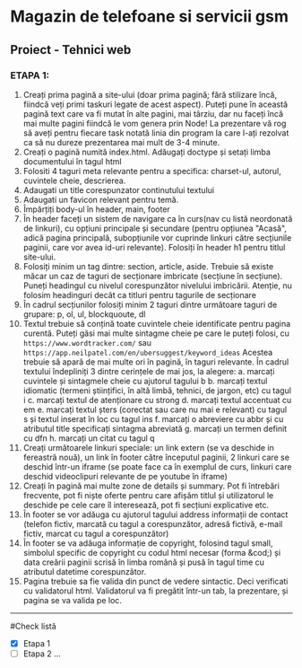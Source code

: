 # Magazin de telefoane si servicii gsm
## Proiect - Tehnici web

### ETAPA 1:


1. Creați prima pagină a site-ului (doar prima pagină; fără stilizare încă, fiindcă veți primi taskuri legate de acest aspect). Puteți pune în această pagină text care va fi mutat în alte pagini, mai târziu, dar nu faceți încă mai multe pagini fiindcă le vom genera prin Node! La prezentare vă rog să aveți pentru fiecare task notată linia din program la care l-ați rezolvat ca să nu dureze prezentarea mai mult de 3-4 minute. 
2. Creați o pagină numită index.html. Adăugați doctype și setați limba documentului în tagul html
3. Folositi 4 taguri meta relevante pentru a specifica: charset-ul, autorul, cuvintele cheie, descrierea.
4. Adaugati un title corespunzator continutului textului
5. Adaugati un favicon relevant pentru temă.
6. Împărțiți body-ul în header, main, footer
7. În header faceți un sistem de navigare ca în curs(nav cu listă neordonată de linkuri), cu opțiuni  principale și secundare (pentru opțiunea "Acasă", adică pagina principală, subopțiunile vor cuprinde linkuri către secțiunile paginii, care vor avea id-uri relevante). Folosiți în header h1 pentru titlul site-ului.
8. Folosiți minim un tag dintre: section, article, aside. Trebuie să existe măcar un caz de taguri de secționare imbricate (secțiune în secțiune). Puneți headingul cu nivelul corespunzător nivelului imbricării. Atenție, nu folosim headinguri decât ca titluri pentru tagurile de secționare  
9. În cadrul secțiunilor folosiți minim 2 taguri dintre următoare taguri de grupare: p, ol, ul, blockquoute, dl
10. Textul trebuie să conțină toate cuvintele cheie identificate pentru pagina curentă. Puteți găsi mai multe sintagme cheie pe care le puteți folosi, cu `https://www.wordtracker.com/`  sau `https://app.neilpatel.com/en/ubersuggest/keyword_ideas`
	Acestea trebuie să apară de mai multe ori în pagină, în taguri relevante.
	În cadrul textului îndepliniți 3 dintre cerințele de mai jos, la alegere:
	a. marcați cuvintele și sintagmele cheie cu ajutorul tagului b
	b. marcați textul idiomatic (termeni științifici, în altă limbă, tehnici, de jargon, etc) cu tagul i
	c. marcați textul de atenționare cu strong
	d. marcați textul accentuat cu em
	e. marcați textul șters (corectat sau care nu mai e relevant) cu tagul s și textul inserat în loc cu tagul ins
	f. marcați o abreviere cu abbr și cu atributul title specificați sintagma abreviată
	g. marcați un termen definit cu dfn
	h. marcați un citat cu tagul q
11. Creați următoarele linkuri speciale: un link extern (se va deschide in fereastră nouă), un link în footer către începutul paginii, 2 linkuri care se deschid într-un iframe (se poate face ca în exemplul de curs, linkuri care deschid videoclipuri relevante de pe youtube în iframe)
12. Creați în pagină mai multe zone de details și summary. Pot fi întrebări frecvente, pot fi niște oferte pentru care afișăm titlul și utilizatorul le deschide pe cele care îl interesează, pot fi secțiuni explicative etc.
13. În footer se vor adăuga cu ajutorul tagului address informații de contact (telefon fictiv, marcată cu tagul a corespunzător, adresă fictivă, e-mail fictiv, marcat cu tagul a corespunzător)
14. În footer se va adăuga informație de copyright, folosind tagul small, simbolul specific de copyright cu codul html necesar (forma &cod;) și data creării paginii scrisă în limba română și pusă în tagul time cu atributul datetime corespunzător. 
15. Pagina trebuie sa fie valida din punct de vedere sintactic. Deci verificati cu validatorul html. Validatorul va fi pregătit într-un tab, la prezentare, și pagina se va valida pe loc.

---


#Check listă

- [x] Etapa 1
- [ ] Etapa 2
...